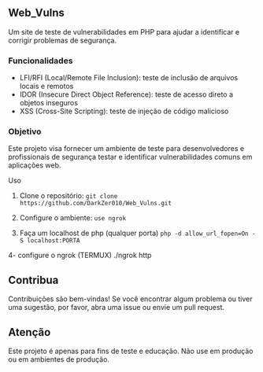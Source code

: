 ## Web_Vulns

Um site de teste de vulnerabilidades em PHP para ajudar a identificar e corrigir problemas de segurança.

### Funcionalidades

- LFI/RFI (Local/Remote File Inclusion): teste de inclusão de arquivos locais e remotos
- IDOR (Insecure Direct Object Reference): teste de acesso direto a objetos inseguros
- XSS (Cross-Site Scripting): teste de injeção de código malicioso

### Objetivo

Este projeto visa fornecer um ambiente de teste para desenvolvedores e profissionais de segurança testar e identificar vulnerabilidades comuns em aplicações web.

Uso

1. Clone o repositório: `git clone https://github.com/DarkZer010/Web_Vulns.git`
2. Configure o ambiente: `use ngrok`
   
3. Faça um localhost de php (qualquer porta) `php -d allow_url_fopen=On -S localhost:PORTA`
   
4- configure o ngrok (TERMUX) ./ngrok http <PORTA>

## Contribua

Contribuições são bem-vindas! Se você encontrar algum problema ou tiver uma sugestão, por favor, abra uma issue ou envie um pull request.

## Atenção

Este projeto é apenas para fins de teste e educação. Não use em produção ou em ambientes de produção.
